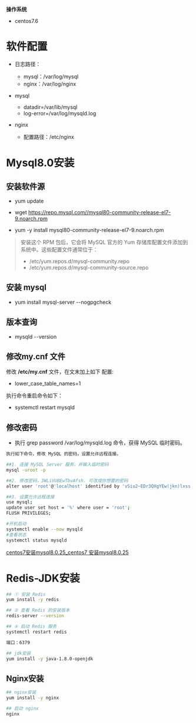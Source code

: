 **操作系统**

- centos7.6

# 软件配置

- 日志路径：
  - mysql：/var/log/mysql
  - nginx：/var/log/nginx

- mysql
  - datadir=/var/lib/mysql
  - log-error=/var/log/mysqld.log

- nginx
  - 配置路径：/etc/nginx

# Mysql8.0安装

## 安装软件源

- yum update

- wget https://repo.mysql.com//mysql80-community-release-el7-9.noarch.rpm
- yum -y install mysql80-community-release-el7-9.noarch.rpm

> 安装这个 RPM 包后，它会将 MySQL 官方的 Yum 存储库配置文件添加到系统中。这些配置文件通常位于：
>
> - /etc/yum.repos.d/mysql-community.repo
> - /etc/yum.repos.d/mysql-community-source.repo



##  安装 mysql

- yum install mysql-server --nogpgcheck

##  版本查询

- mysqld --version

## 修改my.cnf 文件

 修改 **/etc/my.cnf** 文件，在文末加上如下 配置:

- lower_case_table_names=1

执行命令重启命令如下：

- systemctl restart mysqld

## 修改密码

- 执行 grep password /var/log/mysqld.log 命令，获得 MySQL 临时密码。

```bash
执行如下命令，修改 MySQL 的密码，设置允许远程连接。

##1. 连接 MySQL Server 服务，并输入临时密码
mysql -uroot -p

##2. 修改密码，3WLiVUBEwTbvAfsh. 可改成你想要的密码
alter user 'root'@'localhost' identified by 'vSiu2~EDr3QXgYEw(jkn)lxss';

##3. 设置允许远程连接
use mysql;
update user set host = '%' where user = 'root';
FLUSH PRIVILEGES;

#开机启动
systemctl enable --now mysqld
#查看状态
systemctl status mysqld
```

[centos7安装mysql8.0.25_centos7 安装mysql8.0.25](https://blog.csdn.net/weixin_43660536/article/details/132515048)



# Redis-JDK安装

```bash
## ① 安装 Redis
yum install -y redis 

## ② 查看 Redis 的安装版本
redis-server --version

## ④ 启动 Redis 服务
systemctl restart redis

端口：6379

## jdk安装
yum install -y java-1.8.0-openjdk

```



## Nginx安装

```bash
## nginx安装
yum install -y nginx

## 启动 nginx 
nginx
```

